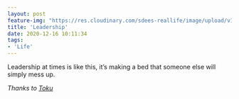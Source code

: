 ```yaml
---
layout: post
feature-img: "https://res.cloudinary.com/sdees-reallife/image/upload/v1555658919/sample_feature_img.png"
title: 'Leadership'
date: 2020-12-16 10:11:34
tags:
- 'Life'
---
```

Leadership at times is like this, it’s making a bed that someone else will simply mess up.

<i class="fa fa-child" style="color:plum"></i>

*Thanks to [Toku](https://tokumccree.medium.com/what-your-bed-says-about-your-leadership-6d887ea62c58)*
